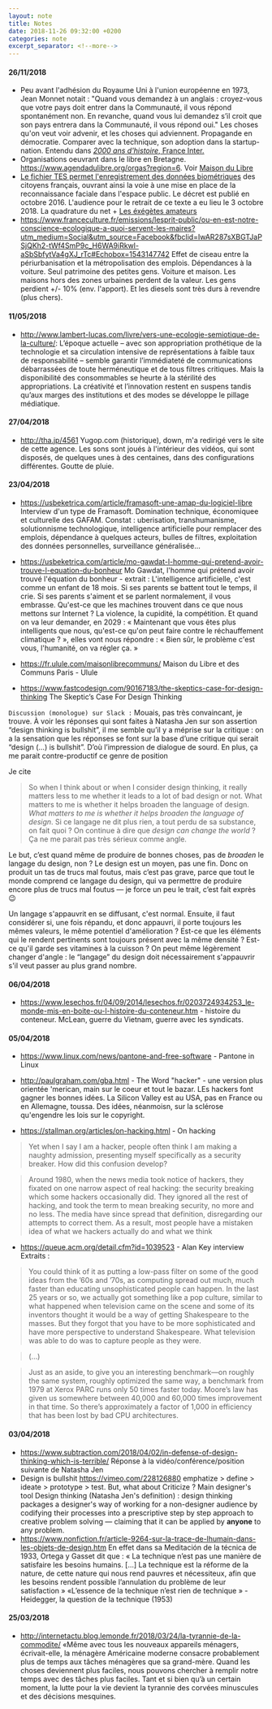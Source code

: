 ```yaml
---
layout: note
title: Notes
date: 2018-11-26 09:32:00 +0200
categories: note
excerpt_separator: <!--more-->
---
```


#### 26/11/2018
- Peu avant l'adhésion du Royaume Uni à l'union européenne en 1973, Jean Monnet notait : "Quand vous demandez à un anglais : croyez-vous que votre pays doit entrer dans la Communauté, il vous répond spontanément non. En revanche, quand vous lui demandez s’il croit que son pays entrera dans la Communauté, il vous répond oui." Les choses qu'on veut voir advenir, et les choses qui adviennent. Propagande en démocratie. Comparer avec la technique, son adoption dans la startup-nation. Entendu dans [*2000 ans d'histoire*, France Inter. ](https://www.franceinter.fr/emissions/la-marche-de-l-histoire/la-marche-de-l-histoire-26-novembre-2018)
- Organisations oeuvrant dans le libre en Bretagne. https://www.agendadulibre.org/orgas?region=6. Voir [Maison du Libre](https://www.mdl29.net/)
- [Le fichier TES permet l'enregistrement des données biométriques](https://www.laquadrature.net/2018/09/26/audience_tes/) des citoyens français, ouvrant ainsi la voie à une mise en place de la reconnaissance faciale dans l'espace public. Le décret est publié en octobre 2016. L'audience pour le retrait de ce texte a eu lieu le 3 octobre 2018. La quadrature du net + [Les éxégètes amateurs](https://exegetes.eu.org/dossiers/fichiertes/index.html)
- <https://www.franceculture.fr/emissions/lesprit-public/ou-en-est-notre-conscience-ecologique-a-quoi-servent-les-maires?utm_medium=Social&utm_source=Facebook&fbclid=IwAR287sXBGTJaPSjQKh2-tWf4SmP9c_H6WA9iRkwl-aSbSbfytVa4gXJ_rTc#Echobox=1543147742>
Effet de ciseau entre la périurbanisation et la métropolisation des emplois. Dépendances à la voiture.
Seul patrimoine des petites gens. Voiture et maison. Les maisons hors des zones urbaines perdent de la valeur. Les gens perdient +/- 10% (env. l'apport). Et les diesels sont très durs à revendre (plus chers).

#### 11/05/2018
- <http://www.lambert-lucas.com/livre/vers-une-ecologie-semiotique-de-la-culture/>: L’époque actuelle – avec son appropriation prothétique de la technologie et sa circulation intensive de représentations à faible taux de responsabilité – semble garantir l’immédiateté de communications débarrassées de toute herméneutique et de tous filtres critiques. Mais la disponibilité des consommables se heurte à la stérilité des appropriations. La créativité et l’innovation restent en suspens tandis qu’aux marges des institutions et des modes se développe le pillage médiatique.

#### 27/04/2018
- <http://tha.jp/4561>
Yugop.com (historique), down, m'a redirigé vers le site de cette agence. Les sons sont joués à l'intérieur des vidéos, qui sont disposés, de quelques unes à des centaines, dans des configurations différentes. Goutte de pluie.

#### 23/04/2018
- <https://usbeketrica.com/article/framasoft-une-amap-du-logiciel-libre>
Interview d'un type de Framasoft. Domination technique, économiquee et culturelle des GAFAM. Constat : uberisation, transhumanisme, solutionnisme technologique, intelligence artificielle pour remplacer des emplois, dépendance à quelques acteurs, bulles de filtres, exploitation des données personnelles, surveillance généralisée...

- <https://usbeketrica.com/article/mo-gawdat-l-homme-qui-pretend-avoir-trouve-l-equation-du-bonheur>
Mo Gawdat, l'homme qui prétend avoir trouvé l'équation du bonheur - extrait : L'intelligence artificielle, c'est comme un enfant de 18 mois. Si ses parents se battent tout le temps, il crie. Si ses parents s'aiment et se parlent normalement, il vous embrasse. Qu'est-ce que les machines trouvent dans ce que nous mettons sur Internet ? La violence, la cupidité, la compétition. Et quand on va leur demander, en 2029 : « Maintenant que vous êtes plus intelligents que nous, qu'est-ce qu'on peut faire contre le réchauffement climatique ? », elles vont nous répondre :  « Bien sûr, le problème c'est vous, l'humanité, on va régler ça. »
- <https://fr.ulule.com/maisonlibrecommuns/>
Maison du Libre et des Communs Paris - Ulule
- <https://www.fastcodesign.com/90167183/the-skeptics-case-for-design-thinking>
The Skeptic’s Case For Design Thinking

`Discussion (monologue) sur Slack :`
Mouais, pas très convaincant, je trouve. À voir les réponses qui sont faites à Natasha Jen sur son assertion “design thinking is bullshit”, il me semble qu’il y a méprise sur la critique : on a la sensation que les réponses se font sur la base d’une critique qui serait “design (...) is bullshit”. D’où l’impression de dialogue de sourd. En plus, ça me parait contre-productif ce genre de position

Je cite

> So when I think about or when I consider design thinking, it really matters less to me whether it leads to a lot of bad design or not. What matters to me is whether it helps broaden the language of design.
_What matters to me is whether it helps broaden the language of design_. Si ce langage ne dit plus rien, a tout perdu de sa substance, on fait quoi ? On continue à dire que _design can change the world_ ? Ça ne me parait pas très sérieux comme angle.

Le but, c’est quand même de produire de bonnes choses, pas de _broaden_ le langage du design, non ? Le design est un moyen, pas une fin. Donc on produit un tas de trucs mal foutus, mais c’est pas grave, parce que tout le monde comprend ce langage du design, qui va permettre de produire encore plus de trucs mal foutus — je force un peu le trait, c’est fait exprès :wink:

Un langage s'appauvrit en se diffusant, c'est normal. Ensuite, il faut considérer si, une fois répandu, et donc appauvri, il porte toujours les mêmes valeurs, le même potentiel d'amélioration ? Est-ce que les éléments qui le rendent pertinents sont toujours présent avec la même densité ? Est-ce qu'il garde ses vitamines à la cuisson ? On peut même légèrement changer d'angle : le “langage” du design doit nécessairement s'appauvrir s'il veut passer au plus grand nombre.

#### 06/04/2018
- <https://www.lesechos.fr/04/09/2014/lesechos.fr/0203724934253_le-monde-mis-en-boite-ou-l-histoire-du-conteneur.htm> - histoire du conteneur. McLean, guerre du Vietnam, guerre avec les syndicats.

#### 05/04/2018
- <https://www.linux.com/news/pantone-and-free-software> - Pantone in Linux
- <http://paulgraham.com/gba.html> - The Word "hacker" - une version plus orientée 'merican, main sur le coeur et tout le bazar. LEs hackers font gagner les bonnes idées. La Silicon Valley est au USA, pas en France ou en Allemagne, toussa. Des idées, néanmoisn, sur la sclérose qu'engendre les lois sur le copyright.

- <https://stallman.org/articles/on-hacking.html> - On hacking

> Yet when I say I am a hacker, people often think I am making a naughty admission, presenting myself specifically as a security breaker. How did this confusion develop?

> Around 1980, when the news media took notice of hackers, they fixated on one narrow aspect of real hacking: the security breaking which some hackers occasionally did. They ignored all the rest of hacking, and took the term to mean breaking security, no more and no less. The media have since spread that definition, disregarding our attempts to correct them. As a result, most people have a mistaken idea of what we hackers actually do and what we think

- <https://queue.acm.org/detail.cfm?id=1039523> - Alan Key interview
Extraits :

> You could think of it as putting a low-pass filter on some of the good ideas from the ’60s and ’70s, as computing spread out much, much faster than educating unsophisticated people can happen. In the last 25 years or so, we actually got something like a pop culture, similar to what happened when television came on the scene and some of its inventors thought it would be a way of getting Shakespeare to the masses. But they forgot that you have to be more sophisticated and have more perspective to understand Shakespeare. What television was able to do was to capture people as they were.

> (…)

> Just as an aside, to give you an interesting benchmark—on roughly the same system, roughly optimized the same way, a benchmark from 1979 at Xerox PARC runs only 50 times faster today. Moore’s law has given us somewhere between 40,000 and 60,000 times improvement in that time. So there’s approximately a factor of 1,000 in efficiency that has been lost by bad CPU architectures.

#### 03/04/2018
- <https://www.subtraction.com/2018/04/02/in-defense-of-design-thinking-which-is-terrible/>
Réponse à la vidéo/conférence/position suivante de Natasha Jen
- Design is bullshit
<https://vimeo.com/228126880>
emphatize > define > ideate > prototype > test. But, what about Criticize ? Main designer's tool
Design thinking (Natasha Jen's definition) : design thinking packages a designer's way of working for a non-designer audience by codifying their processes into a prescriptive step by step approach to creative problem solving — claiming that it can be applied by **anyone** to any problem.
- <https://www.nonfiction.fr/article-9264-sur-la-trace-de-lhumain-dans-les-objets-de-design.htm>
En effet dans sa Meditación de la técnica de 1933, Ortega y Gasset dit que : « La technique n’est pas une manière de satisfaire les besoins humains. [...] La technique est la réforme de la nature, de cette nature qui nous rend pauvres et nécessiteux, afin que les besoins rendent possible l’annulation du problème de leur satisfaction »
«L’essence de la technique n’est rien de technique  » - Heidegger, la question de la technique (1953)

#### 25/03/2018
- <http://internetactu.blog.lemonde.fr/2018/03/24/la-tyrannie-de-la-commodite/>
«Même avec tous les nouveaux appareils ménagers, écrivait-elle, la ménagère Américaine moderne consacre probablement plus de temps aux tâches ménagères que sa grand-mère. Quand les choses deviennent plus faciles, nous pouvons chercher à remplir notre temps avec des tâches plus faciles. Tant et si bien qu’à un certain moment, la lutte pour la vie devient la tyrannie des corvées minuscules et des décisions mesquines.
